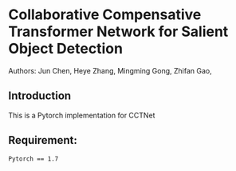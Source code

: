 
# Collaborative Compensative Transformer Network for Salient Object Detection
Authors: Jun Chen, Heye Zhang, Mingming Gong, Zhifan Gao, 

## Introduction
This is a Pytorch implementation for CCTNet


## Requirement:
```
Pytorch == 1.7
```
